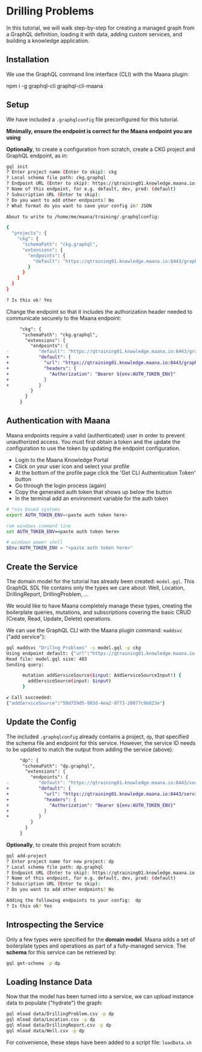# Drilling Problems

In this tutorial, we will walk step-by-step for creating a managed graph from a GraphQL definition, loading it with data, adding custom services, and building a knowledge application.

## Installation

We use the GraphQL command line interface (CLI) with the Maana plugin:

npm i -g graphql-cli graphql-cli-maana

## Setup

We have included a `.graphqlconfig` file preconfigured for this tutorial.

**Minimally, ensure the endpoint is correct for the Maana endpoint you are using**

**Optionally**, to create a configuration from scratch, create a CKG project and GraphQL endpoint, as in:

```bash
gql init
? Enter project name (Enter to skip): ckg
? Local schema file path: ckg.graphql
? Endpoint URL (Enter to skip): https://qtraining01.knowledge.maana.io:8443/graphql
? Name of this endpoint, for e.g. default, dev, prod: (default)
? Subscription URL (Enter to skip):
? Do you want to add other endpoints? No
? What format do you want to save your config in? JSON

About to write to /home/me/maana/training/.graphqlconfig:

{
  "projects": {
    "ckg": {
      "schemaPath": "ckg.graphql",
      "extensions": {
        "endpoints": {
          "default": "https://qtraining01.knowledge.maana.io:8443/graphql"
        }
      }
    }
  }
}

? Is this ok? Yes
```

Change the endpoint so that it includes the authorization header needed to communicate securely to the Maana endpoint:

```diff
     "ckg": {
      "schemaPath": "ckg.graphql",
       "extensions": {
         "endpoints": {
-           "default": "https://qtraining01.knowledge.maana.io:8443/graphql"
+           "default": {
+             "url": "https://qtraining01.knowledge.maana.io:8443/graphql",
+             "headers": {
+               "Authorization": "Bearer ${env:AUTH_TOKEN_ENV}"
+             }
+           }
         }
       }
     }
```

## Authentication with Maana

Maana endpoints require a valid (authenticated) user in order to prevent unauthorized access. You must first obtain a token and the update the configuration to use the token by updating the endpoint configuration.

* Login to the Maana Knowledge Portal
* Click on your user icon and select your profile
* At the bottom of the profile page click the 'Get CLI Authentication Token' button
* Go through the login process (again)
* Copy the generated auth token that shows up below the button
* In the terminal add an environment variable for the auth token

```sh
# *nix based systems
export AUTH_TOKEN_ENV=<paste auth token here>
```

```bat
rem windows command line
set AUTH_TOKEN_ENV=<paste auth token here>
```

```ps1
# windows power shell
$Env:AUTH_TOKEN_ENV = "<paste auth token here>"
```

## Create the Service

The domain model for the tutorial has already been created: `model.gql`. This GraphQL SDL file contains only the types we care about: Well, Location, DrillingReport, DrillingProblem, ...

We would like to have Maana completely manage these types, creating the boilerplate queries, mutations, and subscriptions covering the basic CRUD (Create, Read, Update, Delete) operations.

We can use the GraphQL CLI with the Maana plugin command: `maddsvc` ("add service"):

```bash
gql maddsvc "Drillng Problems" -s model.gql -p ckg
Using endpoint default: {"url":"https://qtraining01.knowledge.maana.io:8443/graphql"}
Read file: model.gql size: 483
Sending query:

      mutation addServiceSource($input: AddServiceSourceInput!) {
        addServiceSource(input: $input)
      }

✔ Call succeeded:
{"addServiceSource":"50d759d5-983d-4ea2-9773-20077c9b823e"}
```

## Update the Config

The included `.graphqlconfig` already contains a project, `dp`, that specified the schema file and endpoint for this service. However, the service ID needs to be updated to match the output from adding the service (above):

```diff
     "dp": {
      "schemaPath": "dp.graphql",
       "extensions": {
         "endpoints": {
-           "default": "https://qtraining01.knowledge.maana.io:8443/service/051850b1-f088-46b1-8e35-679f5d2ac84f/graphql"
+           "default": {
+             "url": "https://qtraining01.knowledge.maana.io:8443/service/50d759d5-983d-4ea2-9773-20077c9b823e/graphql"
+             "headers": {
+               "Authorization": "Bearer ${env:AUTH_TOKEN_ENV}"
+             }
+           }
         }
       }
     }
```

**Optionally**, to create this project from scratch:

```bash
gql add-project
? Enter project name for new project: dp
? Local schema file path: dp.graphql
? Endpoint URL (Enter to skip): https://qtraining01.knowledge.maana.io:8443/service/1788c00e-3a29-4843-aa56-44ba374cf682/graphql
? Name of this endpoint, for e.g. default, dev, prod: (default)
? Subscription URL (Enter to skip):
? Do you want to add other endpoints? No

Adding the following endpoints to your config:  dp
? Is this ok? Yes
```

## Introspecting the Service

Only a few types were specified for the **domain model**. Maana adds a set of boilerplate types and operations as part of a fully-managed service. The **schema** for this service can be retrieved by:

```bash
gql get-schema -p dp
```

## Loading Instance Data

Now that the model has been turned into a service, we can upload instance data to populate ("hydrate") the graph:

```bash
gql mload data/DrillingProblem.csv -p dp
gql mload data/Location.csv -p dp
gql mload data/DrillingReport.csv -p dp
gql mload data/Well.csv -p dp
```

For convenience, these steps have been added to a script file: `loadData.sh`
